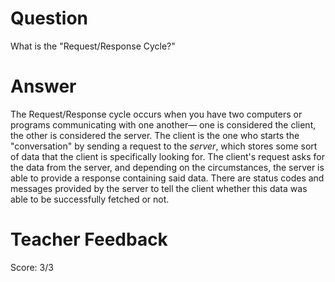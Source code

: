 # Question

What is the "Request/Response Cycle?"

# Answer
The Request/Response cycle occurs when you have two computers or programs communicating with one another— one is considered the client, the other is considered the server. The client is the one who starts the "conversation" by sending a request to the *server*, which stores some sort of data that the client is specifically looking for. The client's request asks for the data from the server, and depending on the circumstances, the server is able to provide a response containing said data. There are status codes and messages provided by the server to tell the client whether this data was able to be successfully fetched or not. 

# Teacher Feedback
Score: 3/3
